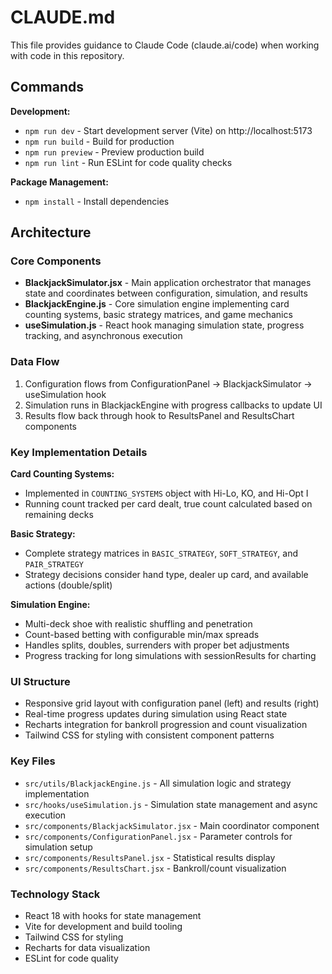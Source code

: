 # CLAUDE.md

This file provides guidance to Claude Code (claude.ai/code) when working with code in this repository.

## Commands

**Development:**
- `npm run dev` - Start development server (Vite) on http://localhost:5173
- `npm run build` - Build for production
- `npm run preview` - Preview production build
- `npm run lint` - Run ESLint for code quality checks

**Package Management:**
- `npm install` - Install dependencies

## Architecture

### Core Components
- **BlackjackSimulator.jsx** - Main application orchestrator that manages state and coordinates between configuration, simulation, and results
- **BlackjackEngine.js** - Core simulation engine implementing card counting systems, basic strategy matrices, and game mechanics
- **useSimulation.js** - React hook managing simulation state, progress tracking, and asynchronous execution

### Data Flow
1. Configuration flows from ConfigurationPanel → BlackjackSimulator → useSimulation hook
2. Simulation runs in BlackjackEngine with progress callbacks to update UI
3. Results flow back through hook to ResultsPanel and ResultsChart components

### Key Implementation Details

**Card Counting Systems:**
- Implemented in `COUNTING_SYSTEMS` object with Hi-Lo, KO, and Hi-Opt I
- Running count tracked per card dealt, true count calculated based on remaining decks

**Basic Strategy:**
- Complete strategy matrices in `BASIC_STRATEGY`, `SOFT_STRATEGY`, and `PAIR_STRATEGY`
- Strategy decisions consider hand type, dealer up card, and available actions (double/split)

**Simulation Engine:**
- Multi-deck shoe with realistic shuffling and penetration
- Count-based betting with configurable min/max spreads
- Handles splits, doubles, surrenders with proper bet adjustments
- Progress tracking for long simulations with sessionResults for charting

### UI Structure
- Responsive grid layout with configuration panel (left) and results (right)
- Real-time progress updates during simulation using React state
- Recharts integration for bankroll progression and count visualization
- Tailwind CSS for styling with consistent component patterns

### Key Files
- `src/utils/BlackjackEngine.js` - All simulation logic and strategy implementation
- `src/hooks/useSimulation.js` - Simulation state management and async execution
- `src/components/BlackjackSimulator.jsx` - Main coordinator component
- `src/components/ConfigurationPanel.jsx` - Parameter controls for simulation setup
- `src/components/ResultsPanel.jsx` - Statistical results display
- `src/components/ResultsChart.jsx` - Bankroll/count visualization

### Technology Stack
- React 18 with hooks for state management
- Vite for development and build tooling
- Tailwind CSS for styling
- Recharts for data visualization
- ESLint for code quality